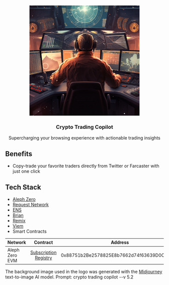 <br/>
<div align="center">
  <a>
    <img src="src/common/img/logo.png" width="350">
  </a>
  <h3 align="center">Crypto Trading Copilot</h3>
  <p align="center">
Supercharging your browsing experience with actionable trading insights
  </p>
</div>

## Benefits

- Copy-trade your favorite traders directly from Twitter or Farcaster with just one click

## Tech Stack

- [Aleph Zero](https://alephzero.org/)
- [Request Network](https://request.network/)
- [ENS](https://ens.domains/)
- [Brian](https://www.brianknows.org/)
- [Remix](https://remix.ethereum.org/)
- [Viem](https://viem.sh/)
- Smart Contracts

| Network   |      Contract      |       Address |
|----------|:-------------:|:------:|
| Aleph Zero EVM | [Subscription Registry](https://evm-explorer.alephzero.org/address/0x88751b2Be2578825E8b7662d74f63639D0C10222) | 0x88751b2Be2578825E8b7662d74f63639D0C10222 |

The background image used in the logo was generated with the [Midjourney](https://www.midjourney.com/) text-to-image AI model. Prompt: crypto trading copilot --v 5.2</p>



